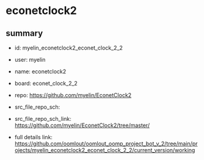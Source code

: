 # econetclock2
 
## summary 
* id: myelin_econetclock2_econet_clock_2_2
* user: myelin
* name: econetclock2
* board: econet_clock_2_2
* repo: https://github.com/myelin/EconetClock2



* src_file_repo_sch: 
* src_file_repo_sch_link: https://github.com/myelin/EconetClock2/tree/master/
* full details link: https://github.com/oomlout/oomlout_oomp_project_bot_v_2/tree/main/projects/myelin_econetclock2_econet_clock_2_2/current_version/working  







